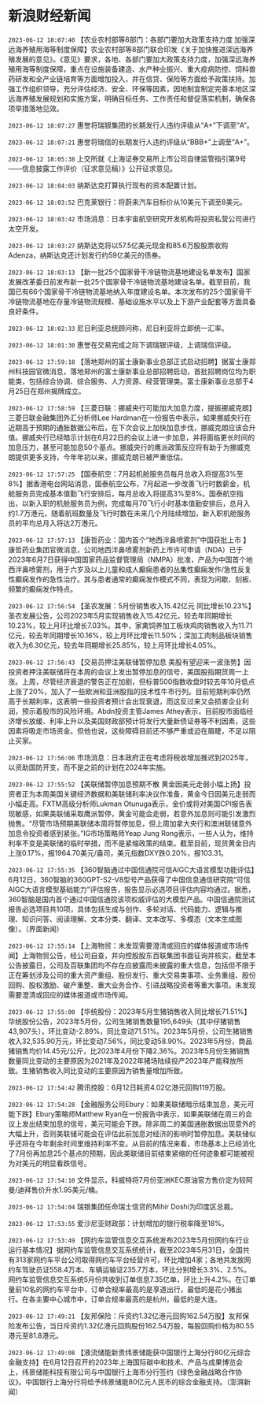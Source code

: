# 新浪财经新闻
`2023-06-12 18:07:40`   【农业农村部等8部门：各部门要加大政策支持力度 加强深远海养殖用海等制度保障】农业农村部等8部门联合印发《关于加快推进深远海养殖发展的意见》。《意见》要求，各地、各部门要加大政策支持力度，加强深远海养殖用海等制度保障，重点在设施装备建造、水产种业振兴、重大疫病防控、饲料兽药研发和全产业链培育等方面增加投入，并在信贷、保险等方面给予政策扶持。加强工作组织领导，充分评估经济、安全、环保等因素，因地制宜制定完善本地区深远海养殖发展规划和实施方案，明确目标任务、工作责任和督促落实机制，确保各项举措落地见效。

`2023-06-12 18:07:27` 惠誉将瑞银集团的长期发行人违约评级从“A+”下调至“A”。

`2023-06-12 18:07:21` 惠誉将瑞信的长期发行人违约评级从“BBB+”上调至“A+”。

`2023-06-12 18:05:38`   上交所就《上海证券交易所上市公司自律监管指引第9号——信息披露工作评价（征求意见稿）》公开征求意见。

`2023-06-12 18:04:03` 纳斯达克打算执行现有的资本配置计划。

`2023-06-12 18:03:52` 巴克莱银行：将蔚来汽车目标价从10美元下调至8美元。

`2023-06-12 18:03:42` 市场消息：日本宇宙航空研究开发机构将投资私营公司进行太空开发。

`2023-06-12 18:03:27` 纳斯达克将以57.5亿美元现金和85.6万股股票收购Adenza，纳斯达克还计划发行约59亿美元的债券。

`2023-06-12 18:03:13` 【新一批25个国家骨干冷链物流基地建设名单发布】国家发展改革委日前发布新一批25个国家骨干冷链物流基地建设名单。截至目前，我国已有66个国家骨干冷链物流基地纳入年度建设名单。本次发布的25个国家骨干冷链物流基地在存量冷链物流规模、基础设施水平以及上下游产业配套等方面具备良好条件。

`2023-06-12 18:02:33` 尼日利亚总统顾问称，尼日利亚将立即统一汇率。

`2023-06-12 18:01:30` 惠誉在交易完成之际下调瑞银评级，上调瑞信评级。

`2023-06-12 17:59:18` 【落地郑州的富士康新事业总部正式启动招聘】据富士康郑州科技园官微消息，落地郑州的富士康新事业总部招聘启动，首批招聘岗位均为职能类，包括综合协调、综合服务、人力资源、经营管理类。富士康新事业总部于4月25日在郑州揭牌成立。

`2023-06-12 17:58:59` 【三菱日联：挪威央行可能加大加息力度，提振挪威克朗】三菱日联金融集团外汇分析师Lee Hardman在一份报告中表示，如果挪威央行在近期高于预期的通胀数据公布后，在下次会议上加快加息步伐，挪威克朗应该会升值。挪威央行已经暗示计划在6月22日的会议上进一步加息，并将面临更长时间的加息压力，甚至可能加息50个基点。挪威央行的鹰派政策反应将有助于为挪威克朗提供更多支持，今年年初以来，挪威克朗已被严重低估。

`2023-06-12 17:57:25` 【国泰航空：7月起机舱服务员每月总收入将提高3%至8%】据香港电台网站消息，国泰航空公布，7月起进一步改善飞行时数薪金，机舱服务员完成基本值勤飞行安排后，每月总收入将提高3%至8%。国泰航空指出，以新入职的机舱服务员为例，完成每月70飞行小时基本值勤安排后，总月入约1.7万港元，随着航班数量及飞行时数在未来几个月陆续增加，新入职机舱服务员的平均总月入将达2万港元。

`2023-06-12 17:57:13` 【康哲药业：国内首个“地西泮鼻喷雾剂”中国获批上市 】康哲药业集团官微消息，公司地西泮鼻喷雾剂新药上市许可申请（NDA）已于2023年6月7日获得中国国家药品监督管理局（NMPA）批准，产品为中国首个地西泮鼻喷雾剂，用于六岁及以上儿童和成人癫痫患者的丛集性癫痫发作/急性反复性癫痫发作的急性治疗。其与患者通常的癫痫发作模式不同，表现为间歇、刻板、频繁的癫痫发作特点。

`2023-06-12 17:56:54` 【圣农发展：5月份销售收入15.42亿元 同比增长10.23%】圣农发展公告，公司2023年5月实现销售收入15.42亿元，较去年同期增长10.23%，较上月环比增长7.03%。其中，家禽饲养加工板块鸡肉销售收入为11.71亿元，较去年同期增长10.16%，较上月环比增长11.50%；深加工肉制品板块销售收入为6.30亿元，较去年同期增长25.85%，较上月环比增长4.05%。

`2023-06-12 17:56:43` 【交易员押注美联储暂停加息 美股有望迎来一波涨势】因投资者押注美联储将在本周的会议上发出暂停加息的信号，美国股指期货周一上涨。上周，尽管经济衰退的警告正在加剧，但标普500指数收盘时较去年10月低点上涨了20%，加入了一些欧洲和亚洲股指的技术性牛市行列。目前短期利率仍然高于长期利率，这表明一些投资者预计会出现衰退，而这反过来又会损害企业利润，预示着股市的风险环境。Abdn投资主管James Athey表示，目前股市面临经济增长放缓、利率上升以及美国财政部预计将发行大量新债证券等不利因素，这些因素将吸走市场资金。但他也说，这些障碍目前还不够严重或迫在眉睫，不足以阻止买家。

`2023-06-12 17:56:06` 市场消息：日本政府正在考虑将税收增加推迟到2025年，以资助国防开支，而不是之前的计划在2024年实施。

`2023-06-12 17:55:52` 【美联储暂停加息预期不散 黄金因美元走弱小幅上扬】投资者正为本周美国关键经济数据和美联储利率决议作准备，黄金今日因美元走弱而小幅走高。FXTM高级分析师Lukman Otunuga表示，金价或将对美国CPI报告表现敏感，如果美联储采取鹰派暂停，黄金可能会走弱，若意外加息则可能引发激烈抛售。“尽管市场预期美联储本周将暂停加息，但上周加拿大央行和澳洲联储意外加息令投资者感到紧张。”IG市场策略师Yeap Jung Rong表示，一些人认为，维持利率不变是美联储的临时举措，而不是紧缩政策的结束。截至目前，现货黄金日内上涨0.17%，报1964.70美元/盎司，美元指数DXY跌0.20%，报103.31。

`2023-06-12 17:55:35` 【360智脑通过中国信通院可信AIGC大语言模型功能评估】6月12日，360智脑的360GPT-S2-V8型号产品获得了中国信息通信研究院“可信AIGC大语言模型基础能力”评估报告，报告显示必选项目评估内容均通过。据悉，360智脑是国内首个通过中国信通院该项权威评估的大模型产品。中国信通院测试报告必选项目共10项，具体包括生成与创作、多轮对话、代码能力、逻辑与推理、知识问答、阅读理解、文本分类、翻译、文本改写、多模态（文本生成图像）。（界面新闻）

`2023-06-12 17:55:14` 【上海物贸：未发现需要澄清或回应的媒体报道或市场传闻】上海物贸公告，经公司自查，并向控股股东百联集团书面征询并核实，截至本公告披露日，公司及百联集团均不存在应披露而未披露的重大信息，包括但不限于正在筹划涉及公司的重大资产重组、股份发行、重大交易类事项、业务重组、股份回购、股权激励、破产重整、重大业务合作、引进战略投资者等重大事项。未发现需要澄清或回应的媒体报道或市场传闻。

`2023-06-12 17:55:00` 【华统股份：2023年5月生猪销售收入同比增长71.51%】华统股份公告，2023年5月份，公司生猪销售数量195,649头（其中仔猪销售43,907头），环比变动-2.89%，同比变动71.51%。2023年5月份，公司生猪销售收入32,535.90万元，环比变动7.56%，同比变动58.90%。2023年5月份，商品猪销售均价14.45元/公斤，比2023年4月份下降2.36%。2023年5月份生猪销售数量同比变动的主要原因为2021年及2022年猪场陆续投产2023年产能释放所致。生猪销售收入同比变动的主要原因为销售量增加所致。

`2023-06-12 17:54:42` 腾讯控股：6月12日耗资4.02亿港元回购119万股。

`2023-06-12 17:54:28` 【金融服务公司Ebury：如果美联储暗示结束加息，美元可能下跌】Ebury策略师Matthew Ryan在一份报告中表示，如果美联储在周三的会议上发出结束加息的信号，美元可能会下跌。除非周二的美国通胀数据出现意外的大幅上升，否则美联储可能会在评估此前加息对经济的影响时暂停加息。美联储似乎还将在今年剩余时间里维持利率不变。从目前的情况来看，市场基本上已经消化了7月份再加息25个基点的预期，因此美联储目前结束紧缩的任何迹象都可能被视为对美元的明显看跌信号。

`2023-06-12 17:54:10` 文件显示，科威特将7月份亚洲KEC原油官方售价定为较阿曼/迪拜售价升水1.95美元/桶。

`2023-06-12 17:54:04` 瑞银集团任命瑞士信贷的Mihir Doshi为印度区总裁。

`2023-06-12 17:53:55` 爱沙尼亚财政部：计划增加的银行税率降至18%。

`2023-06-12 17:53:49` 【网约车监管信息交互系统发布2023年5月份网约车行业运行基本情况】据网约车监管信息交互系统统计，截至2023年5月31日，全国共有313家网约车平台公司取得网约车平台经营许可，环比增加4家；各地共发放网约车驾驶员证558.4万本、车辆运输证235.7万本，环比分别增长3.3%、2.5%。网约车监管信息交互系统5月份共收到订单信息7.35亿单，环比上升4.2%。在订单量前10名的网约车平台中，订单合规率最高的是享道出行，最低的是花小猪出行。在各主要中心城市中，订单合规率最高的是杭州，最低的是大连。

`2023-06-12 17:49:21`   【友邦保险：斥资约1.32亿港元回购162.54万股】友邦保险发布公告，当日斥资约1.32亿港元回购股份162.54万股，每股回购价格为80.55港元至81.8港元。

`2023-06-12 17:49:08` 【液流储能新贵纬景储能获中国银行上海分行80亿元综合金融支持】在6月12日召开的2023年上海国际碳中和技术、产品与成果博览会上，纬景储能科技有限公司与中国银行上海市分行签约《绿色金融战略合作协议》。中国银行上海分行将给予纬景储能80亿元人民币的综合金融支持。（澎湃新闻）

